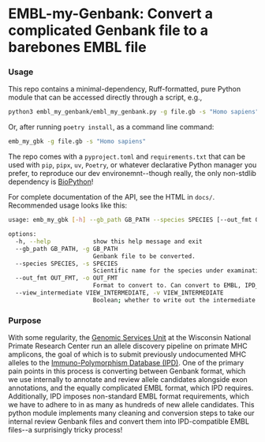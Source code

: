 # EMBL-my-Genbank: Convert a complicated Genbank file to a barebones EMBL file

### Usage

This repo contains a minimal-dependency, Ruff-formatted, pure Python module that can be accessed directly through a script, e.g.,

```bash
python3 embl_my_genbank/embl_my_genbank.py -g file.gb -s "Homo sapiens"
```

Or, after running `poetry install`, as a command line command:

```bash
emb_my_gbk -g file.gb -s "Homo sapiens"
```

The repo comes with a `pyproject.toml` and `requirements.txt` that can be used with `pip`, `pipx`, `uv`, `Poetry`, or whatever declarative Python manager you prefer, to reproduce our dev environemnt--though really, the only non-stdlib dependency is [BioPython](https://biopython.org/)!

For complete documentation of the API, see the HTML in `docs/`. Recommended usage looks like this:

```bash
usage: emb_my_gbk [-h] --gb_path GB_PATH --species SPECIES [--out_fmt OUT_FMT] [--view_intermediate VIEW_INTERMEDIATE]

options:
  -h, --help            show this help message and exit
  --gb_path GB_PATH, -g GB_PATH
                        Genbank file to be converted.
  --species SPECIES, -s SPECIES
                        Scientific name for the species under examination.
  --out_fmt OUT_FMT, -o OUT_FMT
                        Format to convert to. Can convert to EMBL, IPD_EMBL, and FASTA.
  --view_intermediate VIEW_INTERMEDIATE, -v VIEW_INTERMEDIATE
                        Boolean; whether to write out the intermediate cleaned Genbank file for inspection.
```

### Purpose

With some regularity, the [Genomic Services Unit](https://primate.wisc.edu/research-services/genomics-services/) at the Wisconsin National Primate Research Center run an allele discovery pipeline on primate MHC amplicons, the goal of which is to submit previously undocumented MHC alleles to the [Immuno-Polymorphism Database (IPD)](https://www.ebi.ac.uk/ipd/). One of the primary pain points in this process is converting between Genbank format, which we use internally to annotate and review allele candidates alongside exon annotations, and the equally complicated EMBL format, which IPD requires. Additionally, IPD imposes non-standard EMBL format requirements, which we have to adhere to in as many as hundreds of new allele candidates. This python module implements many cleaning and conversion steps to take our internal review Genbank files and convert them into IPD-compatible EMBL files--a surprisingly tricky process!
